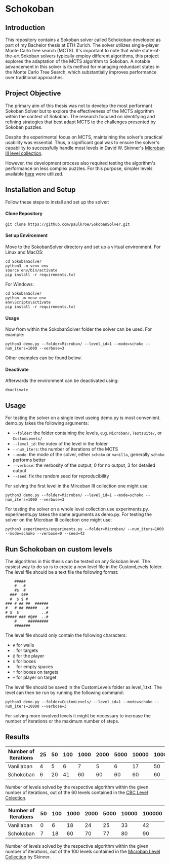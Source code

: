 # Schokoban

## Introduction

This repository contains a Sokoban solver called Schokoban developed as part of my Bachelor thesis at ETH Zurich. The solver utilizes single-player Monte Carlo tree search (MCTS). It's important to note that while state-of-the-art Sokoban solvers typically employ different algorithms, this project explores the adaptation of the MCTS algorithm to Sokoban. A notable advancement in this solver is its method for managing redundant states in the Monte Carlo Tree Search, which substantially improves performance over traditional approaches.

## Project Objective

The primary aim of this thesis was not to develop the most performant Sokoban Solver but to explore the effectiveness of the MCTS algorithm within the context of Sokoban. The research focused on identifying and refining strategies that best adapt MCTS to the challenges presented by Sokoban puzzles.

Despite the experimental focus on MCTS, maintaining the solver's practical usability was essential. Thus, a significant goal was to ensure the solver's capability to successfully handle most levels in David W. Skinner's [Microban III level collection](http://www.abelmartin.com/rj/sokobanJS/Skinner/David%20W.%20Skinner%20-%20Sokoban.htm).

However, the development process also required testing the algorithm's performance on less complex puzzles. For this purpose, simpler levels available [here](https://www.cbc.ca/kids/games/play/sokoban) were utilized.

## Installation and Setup
Follow these steps to install and set up the solver:
#### Clone Repository 
```
git clone https://github.com/paulkroe/SokobanSolver.git
```
#### Set up Environment
Move to the SokobanSolver directory and set up a virtual environment.
For Linux and MacOS:
```
cd SokobanSolver
python3 -m venv env
source env/bin/activate
pip install -r requirements.txt
```
For Windows:
```
cd SokobanSolver
python -m venv env
env\Scripts\activate
pip install -r requirements.txt
```
#### Usage
Now from within the SokobanSolver folder the solver can be used. For example:
```
python3 demo.py --folder=Microban/ --level_id=1 --mode=schoko --num_iters=1000 --verbose=3
```
Other examples can be found below.

#### Deactivate
Afterwards the environment can be deactivated using:
```
deactivate
```
## Usage
For testing the solver on a single level useing demo.py is most convenient. 
demo.py takes the following arguments:
- `--folder`: the folder containing the levels, e.g. `Microban/`, `Testsuite/`, or `CustomLevels/`
- `--level_id`: the index of the level in the folder
- `--num_iters`: the number of iterations of the MCTS
- `--mode`: the mode of the solver, either `schoko` or `vanilla`, generally `schoko` performs better
- `--verbose`: the verbosity of the output, 0 for no output, 3 for detailed output
- `--seed`: fix the random seed for reproducibility

For solving the first level in the Mircoban III collection one might use:
```
python3 demo.py --folder=Microban/ --level_id=1 --mode=schoko --num_iters=1000 --verbose=3
```
For testing the solver on a whole level collection use experiments.py.
experiments.py takes the same arguments as demo.py.
For testing the solver on the Microban III collection one might use:
```
python3 experiments/experiments.py --folder=Microban/ --num_iters=1000 --mode=schoko --verbose=0 --seed=42
```
## Run Schokoban on custom levels
The algorithms in this thesis can be tested on any Sokoban level. The easiest way to do so is to create a new level file in the CustomLevels folder. The level file should be a text file the following format:
```
    #####
    #   #
    #$  #
  ###  $##
  #  $ $ #
### # ## ##  ######
#   # ## #####  ..#
# $  $          ..#
##### ### #@##  ..#
    #     #########
    #######
```
The level file should only contain the following characters:
- `#` for walls
- `.` for targets
- `@` for the player
- `$` for boxes
- ` ` for empty spaces
- `*` for boxes on targets
- `+` for player on target

The level file should be saved in the CustomLevels folder as level_1.txt. The level can then be run by running the following command:
```
python3 demo.py --folder=CustomLevels/ --level_id=1 --mode=schoko --num_iters=10000 --verbose=3
```
For solving more involved levels it might be necessary to increase the number of iterations or the maximum number of steps.

## Results

| Number of Iterations | 25 | 50 | 100 | 1000 | 2000 | 5000 | 10000 | 100000 |
|----------------------|----|----|-----|------|------|------|-------|--------|
| Vanillaban           | 4  | 5  | 6   | 7    | 5    | 6    | 17    | 50     |
| Schokoban            | 6  | 20 | 41  | 60   | 60   | 60   | 60    | 60     |

Number of levels solved by the respective algorithm within the given number
of iterations, out of the 60 levels contained in the [CBC Level Colection](https://www.cbc.ca/kids/games/play/sokoban).

| Number of Iterations | 50 | 100 | 1000 | 2000 | 5000 | 10000 | 100000 |
|----------------------|----|-----|------|------|------|-------|--------|
| Vanillaban           | 0  | 6   | 18   | 24   | 25   | 33    | 42     |
| Schokoban            | 7  | 18  | 60   | 70   | 77   | 80    | 90     |

Number of levels solved by the respective algorithm within the given number
of iterations, out of the 100 levels contained in the [Microban Level Collection](http://www.abelmartin.com/rj/sokobanJS/Skinner/David%20W.%20Skinner%20-%20Sokoban.htm) by Skinner.